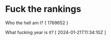 # Fuck the rankings

Who the hell am I?
{ 1769652 }

What fucking year is it?
[ 2024-01-21T11:34:10Z ]
